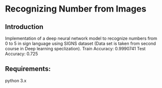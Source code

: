 # Recognizing Number from Images
## Introduction
Implementation of a deep neural network model to recognize numbers from 0 to 5 in sign language using SIGNS dataset (Data set is taken from second course in Deep learning speclization).
Train Accuracy: 0.9990741
Test Accuracy: 0.725
## Requirements:
python 3.x
